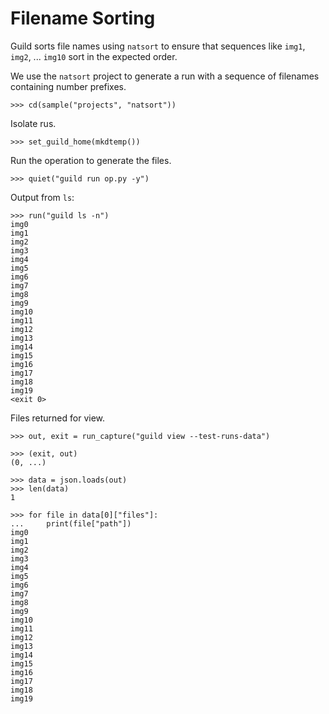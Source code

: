 # Filename Sorting

Guild sorts file names using `natsort` to ensure that sequences like
`img1`, `img2`, ... `img10` sort in the expected order.

We use the `natsort` project to generate a run with a sequence of
filenames containing number prefixes.

    >>> cd(sample("projects", "natsort"))

Isolate rus.

    >>> set_guild_home(mkdtemp())

Run the operation to generate the files.

    >>> quiet("guild run op.py -y")

Output from `ls`:

    >>> run("guild ls -n")
    img0
    img1
    img2
    img3
    img4
    img5
    img6
    img7
    img8
    img9
    img10
    img11
    img12
    img13
    img14
    img15
    img16
    img17
    img18
    img19
    <exit 0>

Files returned for view.

    >>> out, exit = run_capture("guild view --test-runs-data")

    >>> (exit, out)
    (0, ...)

    >>> data = json.loads(out)
    >>> len(data)
    1

    >>> for file in data[0]["files"]:
    ...     print(file["path"])
    img0
    img1
    img2
    img3
    img4
    img5
    img6
    img7
    img8
    img9
    img10
    img11
    img12
    img13
    img14
    img15
    img16
    img17
    img18
    img19
